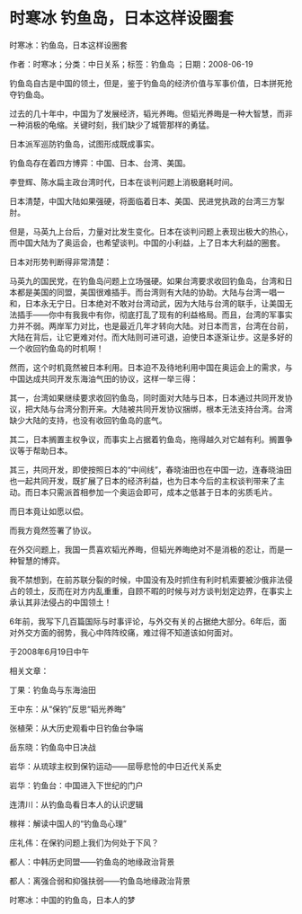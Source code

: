# 时寒冰  钓鱼岛，日本这样设圈套  
  
时寒冰：钓鱼岛，日本这样设圈套  
作者：时寒冰；分类：中日关系；标签：钓鱼岛 ；日期：2008-06-19  
钓鱼岛自古是中国的领土，但是，鉴于钓鱼岛的经济价值与军事价值，日本拼死抢夺钓鱼岛。  
过去的几十年中，中国为了发展经济，韬光养晦。但韬光养晦是一种大智慧，而非一种消极的龟缩。关键时刻，我们缺少了城管那样的勇猛。  
日本派军巡防钓鱼岛，试图形成既成事实。  
钓鱼岛存在着四方博弈：中国、日本、台湾、美国。  
李登辉、陈水扁主政台湾时代，日本在谈判问题上消极磨耗时间。  
日本清楚，中国大陆如果强硬，将面临着日本、美国、民进党执政的台湾三方掣肘。  
但是，马英九上台后，力量对比发生变化。日本在谈判问题上表现出极大的热心，而中国大陆为了奥运会，也希望谈判。中国的小利益，上了日本大利益的圈套。  
日本对形势判断得非常清楚：  
马英九的国民党，在钓鱼岛问题上立场强硬。如果台湾要求收回钓鱼岛，台湾和日本都是美国的同盟，美国很难插手。而台湾则有大陆的协助。大陆与台湾一唱一和，日本永无宁日。日本绝对不敢对台湾动武，因为大陆与台湾的联手，让美国无法插手——你中有我我中有你，彻底打乱了现有的利益格局。而且，台湾的军事实力并不弱。两岸军力对比，也是最近几年才转向大陆。对日本而言，台湾在台前，大陆在背后，让它更难对付。而大陆则可进可退，迫使日本逐渐让步。这是多好的一个收回钓鱼岛的时机啊！  
然而，这个时机竟然被日本利用。日本迫不及待地利用中国在奥运会上的需求，与中国达成共同开发东海油气田的协议，这样一举三得：  
其一，台湾如果继续要求收回钓鱼岛，同时面对大陆与日本，日本通过共同开发协议，把大陆与台湾分割开来。大陆被共同开发协议捆绑，根本无法支持台湾。台湾缺少大陆的支持，也没有收回钓鱼岛的底气。  
其二，日本搁置主权争议，而事实上占据着钓鱼岛，拖得越久对它越有利。搁置争议等于帮助日本。  
其三，共同开发，即使按照日本的“中间线”，春晓油田也在中国一边，连春晓油田也一起共同开发，既扩展了日本的经济利益，也为日本今后的主权谈判带来了主动。而日本只需派首相参加一个奥运会即可，成本之低甚于日本的劣质毛片。  
而日本竟让如愿以偿。  
而我方竟然签署了协议。  
在外交问题上，我国一贯喜欢韬光养晦，但韬光养晦绝对不是消极的忍让，而是一种智慧的博弈。  
我不禁想到，在前苏联分裂的时候，中国没有及时抓住有利时机索要被沙俄非法侵占的领土，反而在对方内乱重重，自顾不暇的时候与对方谈判划定边界，在事实上承认其非法侵占的中国领土！  
6年前，我写下几百篇国际与时事评论，与外交有关的占据绝大部分。6年后，面对外交方面的弱势，我心中阵阵绞痛，难过得不知道该如何面对。  
于2008年6月19日中午  
  
相关文章：  
丁果：钓鱼岛与东海油田  
王中东：从“保钓”反思“韬光养晦”  
张植荣：从大历史观看中日钓鱼台争端  
岳东晓：钓鱼岛中日决战  
岩华：从琉球主权到保钓运动——屈辱悲怆的中日近代关系史  
岩华：钓鱼台：中国进入下世纪的门户  
连清川：从钓鱼岛看日本人的认识逻辑  
稼祥：解读中国人的“钓鱼岛心理”  
庄礼伟：在保钓问题上我们为何处于下风？  
都人：中韩历史同盟——钓鱼岛的地缘政治背景  
都人：离强合弱和抑强扶弱——钓鱼岛地缘政治背景  
时寒冰：中国的钓鱼岛，日本人的梦